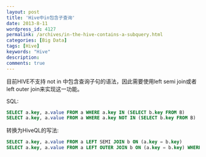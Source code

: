```yaml
---
layout: post
title: 'Hive中in包含子查询'
date: 2013-8-11
wordpress_id: 4127
permalink: /archives/in-the-hive-contains-a-subquery.html
categories: [Big Data]
tags: [Hive]
keywords: "Hive"
description: 
comments: true
---
```

目前HIVE不支持 not in 中包含查询子句的语法，因此需要使用left semi join或者left outer join来实现这一功能。

SQL:

``` sql
SELECT a.key, a.value FROM a WHERE a.key IN (SELECT b.key FROM B)
SELECT a.key, a.value FROM a WHERE a.key NOT IN (SELECT b.key FROM B)
```
转换为HiveQL的写法:

``` sql
SELECT a.key, a.value FROM a LEFT SEMI JOIN b ON (a.key = b.key)
SELECT a.key, a.value FROM a LEFT OUTER JOIN b ON (a.key = b.key) WHERE b.key1 IS NULL
```
